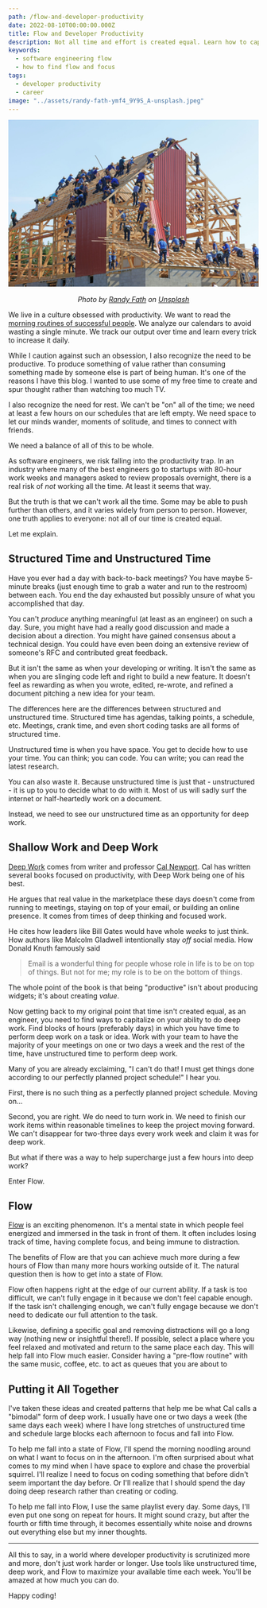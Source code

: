 ```yaml
---
path: /flow-and-developer-productivity
date: 2022-08-10T00:00:00.000Z
title: Flow and Developer Productivity
description: Not all time and effort is created equal. Learn how to capitalize your time and effort as an engineer effectively.
keywords:
  - software engineering flow
  - how to find flow and focus
tags:
  - developer productivity
  - career
image: "../assets/randy-fath-ymf4_9Y9S_A-unsplash.jpeg"
---
```


<center>

!["many builders constructing a house"](../assets/randy-fath-ymf4_9Y9S_A-unsplash.jpeg)

<i> 

Photo by <a href="https://unsplash.com/es/@randyfath?utm_source=unsplash&utm_medium=referral&utm_content=creditCopyText">Randy Fath</a> on <a href="https://unsplash.com/s/photos/build?utm_source=unsplash&utm_medium=referral&utm_content=creditCopyText">Unsplash</a>
  
  
</i>

</center>

We live in a culture obsessed with productivity. We want to read the [morning routines of successful people](https://www.fastcompany.com/3033652/the-morning-routines-of-the-most-successful-people). We analyze our calendars to avoid wasting a single minute. We track our output over time and learn every trick to increase it daily.

While I caution against such an obsession, I also recognize the need to be productive. To produce something of value rather than consuming something made by someone else is part of being human. It's one of the reasons I have this blog. I wanted to use some of my free time to create and spur thought rather than watching too much TV. 

I also recognize the need for rest. We can't be "on" all of the time; we need at least a few hours on our schedules that are left empty. We need space to let our minds wander, moments of solitude, and times to connect with friends.

We need a balance of all of this to be whole.

As software engineers, we risk falling into the productivity trap. In an industry where many of the best engineers go to startups with 80-hour work weeks and managers asked to review proposals overnight, there is a real risk of _not_ working all the time. At least it seems that way.

But the truth is that we can't work all the time. Some may be able to push further than others, and it varies widely from person to person. However, one truth applies to everyone: not all of our time is created equal.

Let me explain.

## Structured Time and Unstructured Time

Have you ever had a day with back-to-back meetings? You have maybe 5-minute breaks (just enough time to grab a water and run to the restroom) between each. You end the day exhausted but possibly unsure of what you accomplished that day. 

You can't _produce_ anything meaningful (at least as an engineer) on such a day. Sure, you might have had a really good discussion and made a decision about a direction. You might have gained consensus about a technical design. You could have even been doing an extensive review of someone's RFC and contributed great feedback.

But it isn't the same as when your developing or writing. It isn't the same as when you are slinging code left and right to build a new feature. It doesn't feel as rewarding as when you wrote, edited, re-wrote, and refined a document pitching a new idea for your team.

The differences here are the differences between structured and unstructured time. Structured time has agendas, talking points, a schedule, etc. Meetings, crank time, and even short coding tasks are all forms of structured time. 

Unstructured time is when you have space. You get to decide how to use your time. You can think; you can code. You can write; you can read the latest research. 

You can also waste it. Because unstructured time is just that - unstructured - it is up to you to decide what to do with it. Most of us will sadly surf the internet or half-heartedly work on a document. 

Instead, we need to see our unstructured time as an opportunity for deep work. 

## Shallow Work and Deep Work

[Deep Work](https://www.calnewport.com/books/deep-work/) comes from writer and professor [Cal Newport](https://www.calnewport.com/). Cal has written several books focused on productivity, with Deep Work being one of his best. 

He argues that real value in the marketplace these days doesn't come from running to meetings, staying on top of your email, or building an online presence. It comes from times of deep thinking and focused work. 

He cites how leaders like Bill Gates would have whole _weeks_ to just think. How authors like Malcolm Gladwell intentionally stay _off_ social media. How Donald Knuth famously said 

> Email is a wonderful thing for people whose role in life is to be on top of things. But not for me; my role is to be on the bottom of things. 

The whole point of the book is that being "productive" isn't about producing widgets; it's about creating _value_. 

Now getting back to my original point that time isn't created equal, as an engineer, you need to find ways to capitalize on your ability to do deep work. Find blocks of hours (preferably days) in which you have time to perform deep work on a task or idea. Work with your team to have the majority of your meetings on one or two days a week and the rest of the time, have unstructured time to perform deep work. 

Many of you are already exclaiming, "I can't do that! I must get things done according to our perfectly planned project schedule!" I hear you. 

First, there is no such thing as a perfectly planned project schedule. Moving on...

Second, you are right. We do need to turn work in. We need to finish our work items within reasonable timelines to keep the project moving forward. We can't disappear for two-three days every work week and claim it was for deep work.

But what if there was a way to help supercharge just a few hours into deep work? 

Enter Flow.

## Flow

[Flow](https://en.wikipedia.org/wiki/Flow_(psychology)) is an exciting phenomenon. It's a mental state in which people feel energized and immersed in the task in front of them. It often includes losing track of time, having complete focus, and being immune to distraction.

The benefits of Flow are that you can achieve much more during a few hours of Flow than many more hours working outside of it. The natural question then is how to get into a state of Flow.

Flow often happens right at the edge of our current ability. If a task is too difficult, we can't fully engage in it because we don't feel capable enough. If the task isn't challenging enough, we can't fully engage because we don't need to dedicate our full attention to the task. 

Likewise, defining a specific goal and removing distractions will go a long way (nothing new or insightful there!). If possible, select a place where you feel relaxed and motivated and return to the same place each day. This will help fall into Flow much easier. Consider having a "pre-flow routine" with the same music, coffee, etc. to act as queues that you are about to 

## Putting it All Together

I've taken these ideas and created patterns that help me be what Cal calls a "bimodal" form of deep work. I usually have one or two days a week (the same days each week) where I have long stretches of unstructured time and schedule large blocks each afternoon to focus and fall into Flow.

To help me fall into a state of Flow, I'll spend the morning noodling around on what I want to focus on in the afternoon. I'm often surprised about what comes to my mind when I have space to explore and chase the proverbial squirrel. I'll realize I need to focus on coding something that before didn't seem important the day before. Or I'll realize that I should spend the day doing deep research rather than creating or coding.

To help me fall into Flow, I use the same playlist every day. Some days, I'll even put one song on repeat for hours. It might sound crazy, but after the fourth or fifth time through, it becomes essentially white noise and drowns out everything else but my inner thoughts. 

---

All this to say, in a world where developer productivity is scrutinized more and more, don't just work harder or longer. Use tools like unstructured time, deep work, and Flow to maximize your available time each week. You'll be amazed at how much you can do.

Happy coding!